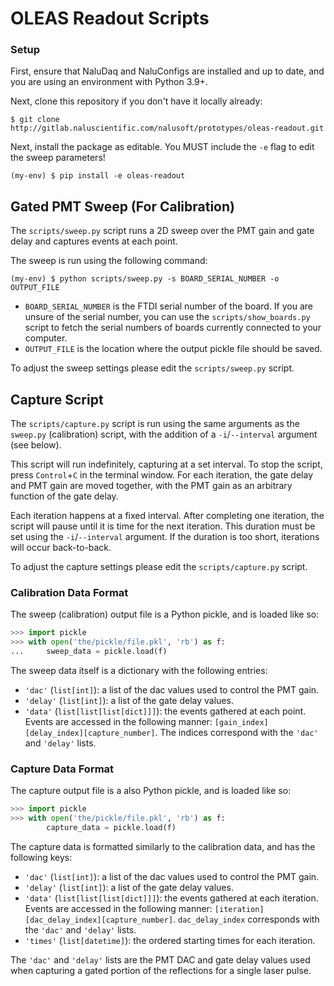 # OLEAS Readout Scripts


### Setup
First, ensure that NaluDaq and NaluConfigs are installed and up to date, and you are using an environment with Python 3.9+.

Next, clone this repository if you don't have it locally already:
```
$ git clone http://gitlab.naluscientific.com/nalusoft/prototypes/oleas-readout.git
```

Next, install the package as editable. You MUST include the `-e` flag to edit the sweep parameters!
```
(my-env) $ pip install -e oleas-readout
```

## Gated PMT Sweep (For Calibration)
The `scripts/sweep.py` script runs a 2D sweep over the PMT gain and gate delay and captures events at each point.

The sweep is run using the following command:
```
(my-env) $ python scripts/sweep.py -s BOARD_SERIAL_NUMBER -o OUTPUT_FILE
```

- `BOARD_SERIAL_NUMBER` is the FTDI serial number of the board. If you are unsure of the serial number, you can use the `scripts/show_boards.py` script to fetch the serial numbers of boards currently connected to your computer.
- `OUTPUT_FILE` is the location where the output pickle file should be saved.

To adjust the sweep settings please edit the `scripts/sweep.py` script.

## Capture Script
The `scripts/capture.py` script is run using the same arguments as the `sweep.py` (calibration) script, with the
addition of a `-i`/`--interval` argument (see below).

This script will run indefinitely, capturing at a set interval. To stop the script, press `Control`+`C` in the terminal window.
For each iteration, the gate delay and PMT gain are moved together, with the PMT gain as an arbitrary function of the gate delay.

Each iteration happens at a fixed interval. After completing one iteration, the script will pause until it is
time for the next iteration. This duration must be set using the `-i`/`--interval` argument. If the duration
is too short, iterations will occur back-to-back.

To adjust the capture settings please edit the `scripts/capture.py` script.


### Calibration Data Format
The sweep (calibration) output file is a Python pickle, and is loaded like so:

```py
>>> import pickle
>>> with open('the/pickle/file.pkl', 'rb') as f:
...     sweep_data = pickle.load(f)
```

The sweep data itself is a dictionary with the following entries:
- `'dac'` (`list[int]`): a list of the dac values used to control the PMT gain.
- `'delay'` (`list[int]`): a list of the gate delay values.
- `'data'` (`list[list[list[dict]]]`): the events gathered at each point. Events are accessed in the following manner: `[gain_index][delay_index][capture_number]`. The indices correspond with the `'dac'` and `'delay'` lists.


### Capture Data Format
The capture output file is a also Python pickle, and is loaded like so:

```py
>>> import pickle
>>> with open('the/pickle/file.pkl', 'rb') as f:
        capture_data = pickle.load(f)
```

The capture data is formatted similarly to the calibration data, and has the following keys:
- `'dac'` (`list[int]`): a list of the dac values used to control the PMT gain.
- `'delay'` (`list[int]`): a list of the gate delay values.
- `'data'` (`list[list[list[dict]]]`): the events gathered at each iteration. Events are accessed in the following manner: `[iteration][dac_delay_index][capture_number]`. `dac_delay_index` corresponds with the `'dac'` and `'delay'` lists.
- `'times'` (`list[datetime]`): the ordered starting times for each iteration.

The `'dac'` and `'delay'` lists are the PMT DAC and gate delay values used when capturing a gated portion of the reflections for a single laser pulse.

